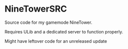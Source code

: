 # NineTowerSRC
Source code for my gamemode NineTower.

Requires ULib and a dedicated server to function properly.

Might have leftover code for an unreleased update
